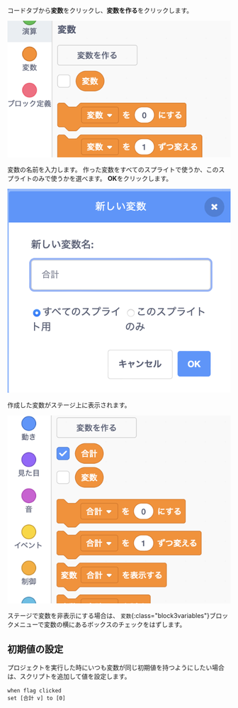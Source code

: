 コードタブから**変数**をクリックし、**変数を作る**をクリックします。

![変数ブロック](images/make-a-variable.png)

変数の名前を入力します。 作った変数をすべてのスプライトで使うか、このスプライトのみで使うかを選べます。 **OK**をクリックします。

![変数を作成する](images/name-variable.png)

作成した変数がステージ上に表示されます。

![ステージ上での変数](images/stage-total.png)

ステージで変数を非表示にする場合は、 `変数`{:class="block3variables"}ブロックメニューで変数の横にあるボックスのチェックをはずします。

## 初期値の設定

プロジェクトを実行した時にいつも変数が同じ初期値を持つようにしたい場合は、スクリプトを追加して値を設定します。

```blocks3
when flag clicked
set [合計 v] to [0]
```
